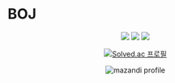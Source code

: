 # BOJ
<div align=center>
<img src="https://img.shields.io/badge/Java-181717?style=flat-square&logo=OpenJDK&logoColor=white"/>
<img src="https://img.shields.io/badge/Github-181717?style=flat-square&logo=Github&logoColor=white"/>
<img src="https://img.shields.io/badge/Github-181717?style=flat-square&logo=Github&logoColor=white"/>



 [![Solved.ac 프로필](http://mazassumnida.wtf/api/v2/generate_badge?boj=kevin9981)](https://solved.ac/유저네임)

![mazandi profile](http://mazandi.herokuapp.com/api?handle=kevin9981&theme=warm)
</div>
